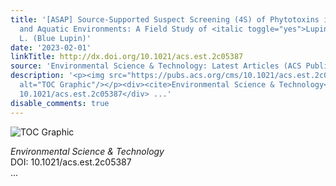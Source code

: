 ```yaml
---
title: '[ASAP] Source-Supported Suspect Screening (4S) of Phytotoxins in Terrestrial
  and Aquatic Environments: A Field Study of <italic toggle="yes">Lupinus angustifolius</italic>
  L. (Blue Lupin)'
date: '2023-02-01'
linkTitle: http://dx.doi.org/10.1021/acs.est.2c05387
source: 'Environmental Science & Technology: Latest Articles (ACS Publications)'
description: '<p><img src="https://pubs.acs.org/cms/10.1021/acs.est.2c05387/asset/images/medium/es2c05387_0007.gif"
  alt="TOC Graphic"/></p><div><cite>Environmental Science & Technology</cite></div><div>DOI:
  10.1021/acs.est.2c05387</div> ...'
disable_comments: true
---
```

<p><img src="https://pubs.acs.org/cms/10.1021/acs.est.2c05387/asset/images/medium/es2c05387_0007.gif" alt="TOC Graphic"/></p><div><cite>Environmental Science & Technology</cite></div><div>DOI: 10.1021/acs.est.2c05387</div> ...